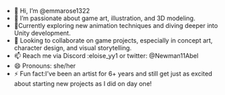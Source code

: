 - 👋 Hi, I’m @emmarose1322
- 🎨 I’m passionate about game art, illustration, and 3D modeling.
- 🌱Currently exploring new animation techniques and diving deeper into Unity development.
- 💞️ Looking to collaborate on game projects, especially in concept art, character design, and visual storytelling.
- 📫 Reach me via Discord :eloise_yy1 or twitter: @Newman11Abel
- 😄 Pronouns: she/her
- ⚡ Fun fact:I’ve been an artist for 6+ years and still get just as excited about starting new projects as I did on day one!

<!---
emmarose1322/emmarose1322 is a ✨ special ✨ repository because its `README.md` (this file) appears on your GitHub profile.
You can click the Preview link to take a look at your changes.
--->
